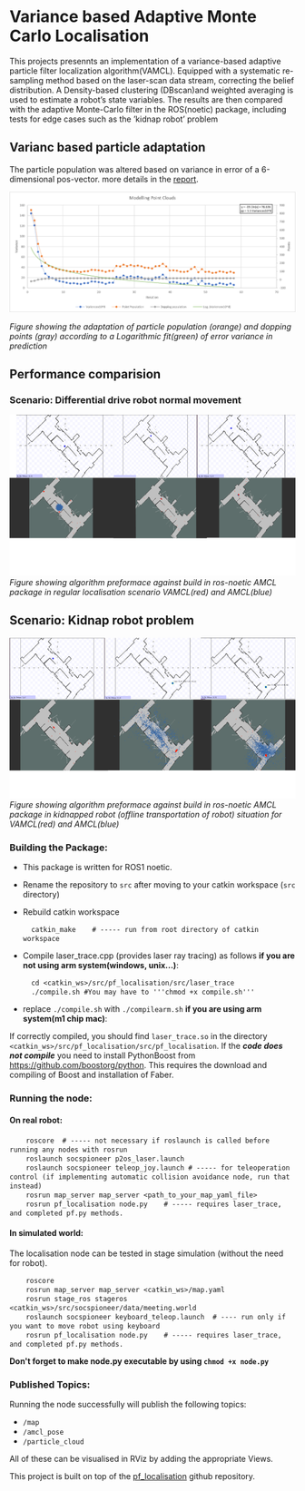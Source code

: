 # Variance based Adaptive Monte Carlo Localisation
This projects presennts an implementation of a variance-based adaptive particle filter localization algorithm(VAMCL). Equipped with a systematic re-sampling method based on the laser-scan data stream, correcting the belief distribution. A Density-based clustering (DBscan)and weighted averaging is used to estimate a robot’s state variables. 
The results are then compared with the adaptive Monte-Carlo filter in the ROS(noetic) package, including tests for edge cases such as the ’kidnap robot’ problem

## Varianc based particle adaptation

The particle population was altered based on variance in error of a 6-dimensional pos-vector. more details in the [report](https://drive.google.com/file/d/1lUWaYRXgXfchTuDHWAW5DvLWny498ybV/view?usp=sharing).

![](images/modellingPointClouds.png)

<i>Figure showing the adaptation of particle population (orange) and dopping points (gray) according to a Logarithmic fit(green) of error variance in prediction</i>

## Performance comparision
### Scenario: Differential drive robot normal movement
![](images/Localisation_images_1.png)
_Figure showing algorithm preformace against build in ros-noetic AMCL package in regular localisation scenario VAMCL(red) and AMCL(blue)_

## Scenario: Kidnap robot problem
![](images/Localisation_images_2.png)
_Figure showing algorithm preformace against build in ros-noetic AMCL package in kidnapped robot (offline transportation of robot) situation for VAMCL(red) and AMCL(blue)_

### Building the Package:
 
* This package is written for ROS1 noetic.

* Rename the repository to `src` after moving to your catkin workspace (`src` directory)
* Rebuild catkin workspace 
        
        catkin_make    # ----- run from root directory of catkin workspace

* Compile laser_trace.cpp (provides laser ray tracing) as follows **if you are not using arm system(windows, unix...)**:

        cd <catkin_ws>/src/pf_localisation/src/laser_trace
        ./compile.sh #You may have to '''chmod +x compile.sh'''

* replace `./compile.sh` with `./compilearm.sh`  **if you are using arm system(m1 chip mac)**:

If correctly compiled, you should find `laser_trace.so` in the directory `<catkin_ws>/src/pf_localisation/src/pf_localisation`.
If the ***code does not compile*** you need to install PythonBoost from https://github.com/boostorg/python. This requires the download and compiling of Boost and installation of Faber.

### Running the node:

#### On real robot:

        roscore  # ----- not necessary if roslaunch is called before running any nodes with rosrun
        roslaunch socspioneer p2os_laser.launch
        roslaunch socspioneer teleop_joy.launch # ----- for teleoperation control (if implementing automatic collision avoidance node, run that instead)
        rosrun map_server map_server <path_to_your_map_yaml_file>
        rosrun pf_localisation node.py    # ----- requires laser_trace, and completed pf.py methods.

#### In simulated world:

The localisation node can be tested in stage simulation (without the need for robot).

        roscore
        rosrun map_server map_server <catkin_ws>/map.yaml
        rosrun stage_ros stageros <catkin_ws>/src/socspioneer/data/meeting.world
        roslaunch socspioneer keyboard_teleop.launch  # ---- run only if you want to move robot using keyboard 
        rosrun pf_localisation node.py    # ----- requires laser_trace, and completed pf.py methods.

**Don't forget to make node.py executable by using ```chmod +x node.py```**

### Published Topics:

Running the node successfully will publish the following topics:

* `/map` 
* `/amcl_pose` 
* `/particle_cloud`

All of these can be visualised in RViz by adding the appropriate Views.

This project is built on top of the [pf_localisation](https://github.com/IRUOB/pf_localisation) github repository.